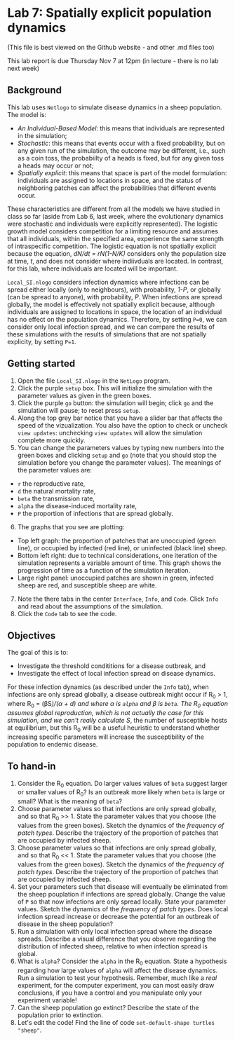 # Lab 7: Spatially explicit population dynamics
(This file is best viewed on the Github website - and other .md files too)

This lab report is due Thursday Nov 7 at 12pm (in lecture - there is no lab next week)

## Background
This lab uses `Netlogo` to simulate disease dynamics in a sheep population. The model is:
* _An Individual-Based Model_: this means that individuals are represented in the simulation;
* _Stochastic_: this means that events occur with a fixed probability, but on any given run of the simulation, the outcome may be different, i.e., such as a coin toss, the probabiilty of a heads is fixed, but for any given toss a heads may occur or not;
* _Spatially explicit_: this means that space is part of the model formulation: individuals are assigned to locations in space, and the status of neighboring patches can affect the probabilities that different events occur.

These characteristics are different from all the models we have studied in class so far (aside from Lab 6, last week, where the evolutionary dynamics were stochastic and individuals were explicitly represented). The logistic growth model considers competition for a limiting resource and assumes that all individuals, within the specified area, experience the same strength of intraspecific competition. The logistic equation is not spatially explicit because the equation, _dN/dt = rN(1-N/K)_ considers only the population size at time, _t_, and does not consider where indiivduals are located. In contrast, for this lab, where individuals are located will be important.

`Local_SI.nlogo` considers infection dynamics where infections can be spread either locally (only to neighbours), with probability, _1-P_, or globally (can be spread to anyone), with probability, _P_. When infections are spread globally, the model is effectively not spatially explicit because, although individuals are assigned to locations in space, the location of an individual has no effect on the population dynamics. Therefore, by setting `P=0`, we can consider only local infection spread, and we can compare the results of these simulations with the results of simulations that are not spatially explicity, by setting `P=1`.

## Getting started

1. Open the file `Local_SI.nlogo` in the `NetLogo` program.
2. Click the purple `setup` box. This will initialize the simulation with the parameter values as given in the green boxes.
3. Click the purple `go` button: the simulation will begin; click `go` and the simulation will pause; to reset press `setup`.
4. Along the top grey bar notice that you have a slider bar that affects the speed of the vizualization. You also have the option to check or uncheck `view updates`: unchecking `view updates` will allow the simulation complete more quickly.
5. You can change the parameters values by typing new numbers into the green boxes and clicking `setup` and `go` (note that you should stop the simulation before you change the parameter values). The meanings of the parameter values are:
  - `r` the reproductive rate,
  - `d` the natural mortality rate,
  - `beta` the transmission rate,
  - `alpha` the disease-induced mortality rate,
  - `P` the proportion of infections that are spread globally.
6. The graphs that you see are plotting:
  - Top left graph: the proportion of patches that are unoccupied (green line), or occupied by infected (red line), or uninfected (black line) sheep.
  - Bottom left right: due to technical considerations, one iteration of the simulation represents a variable amount of time. This graph shows the progression of time as a function of the simulation iteration.
  - Large right panel: unoccupied patches are shown in green, infected sheep are red, and susceptible sheep are white.
7. Note the there tabs in the center `Interface`, `Info`, and `Code`. Click `Info` and read about the assumptions of the simulation.
8. Click the `Code` tab to see the code.

## Objectives
The goal of this is to:
- Investigate the threshold condititions for a disease outbreak, and
- Investigate the effect of local infection spread on disease dynamics.

For these infection dynamics (as described under the `Info` tab), when infections are only spread globally, a disease outbreak might occur if R<sub>0</sub> > 1, where R<sub>0</sub> = (&beta;S<sup>*</sup>)/(&alpha; + d) and where &alpha; is `alpha` and &beta; is `beta`. The R<sub>0</sub> equation assumes global reproduction, which is not actually the case for this simulation, and we can't really calculate S<sup>*</sup>, the number of susceptible hosts at equilibrium, but this R<sub>0</sub> will be a useful heuristic to understand whether increasing specific parameters will increase the susceptibility of the population to endemic disease.


## To hand-in
1. Consider the R<sub>0</sub> equation. Do larger values values of `beta` suggest larger or smaller values of R<sub>0</sub>? Is an outbreak more likely when `beta` is large or small? What is the meaning of `beta`?
2. Choose parameter values so that infections are only spread globally, and so that R<sub>0</sub> >> 1. State the parameter values that you choose (the values from the green boxes). Sketch the dynamics of the _frequency of patch types_. Describe the trajectory of the proportion of patches that are occupied by infected sheep.
3. Choose parameter values so that infections are only spread globally, and so that R<sub>0</sub> << 1. State the parameter values that you choose (the values from the green boxes). Sketch the dynamics of the _frequency of patch types_. Describe the trajectory of the proportion of patches that are occupied by infected sheep.
4. Set your parameters such that disease will eventually be eliminated from the sheep pouplation if infections are spread globally. Change the value of `P` so that now infections are only spread locally. State your parameter values. Sketch the dynamics of the _frequency of patch types_. Does local infection spread increase or decrease the potential for an outbreak of disease in the sheep population?
5. Run a simulation with only local infection spread where the disease spreads. Describe a visual difference that you observe regarding the distribution of infected sheep, relative to when infection spread is global.
6. What is `alpha`? Consider the `alpha` in the R<sub>0</sub> equation. State a hypothesis regarding how large values of `alpha` will affect the disease dynamics. Run a simulation to test your hypothesis. Remember, much like a _real_ experiment, for the computer experiment, you can most easily draw conclusions, if you have a control and you manipulate only your experiment variable!
7. Can the sheep population go extinct? Describe the state of the population prior to extinction.
8. Let's edit the code! Find the line of code `set-default-shape turtles "sheep"`.

